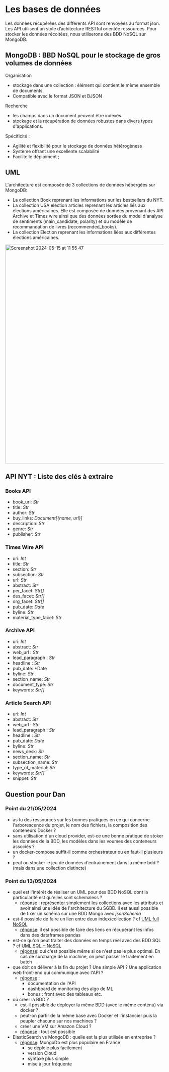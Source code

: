 # Les bases de données

Les données récupérées des différents API sont renvoyées au format json. Les API utilisent un style d’achitecture RESTful orientée ressources.
Pour stocker les données récoltées, nous utiliserons des BDD NoSQL sur MongoDB.


## MongoDB : BBD NoSQL pour le stockage de gros volumes de données

Organisation
* stockage dans une collection : élément qui contient le même ensemble de documents.
* Compatible avec le format JSON et BJSON

Recherche
* les champs dans un document peuvent être indexés
* stockage et la récupération de données robustes dans divers types d'applications.

Spécificité :
* Agilité et flexibilité pour le stockage de données hétérogèness
* Système offrant une excellente scalabilité
* Facilite le déploiment ;

## UML
L'architecture est composée de 3 collections de données hébergées sur MongoDB:
* La collection Book reprenant les informations sur les bestsellers du NYT.
* La collection USA election articles reprenant les articles liés aux élections américaines. Elle est composée de données provenant des API Archive et Times wire ainsi que des données sorties du model d'analyse de sentiments (main_candidate, polarity) et du modèle de recommandation de livres (recommended_books).
* La collection Election reprenant les informations liées aux différentes élections américaines.
  
<img width="693" alt="Screenshot 2024-05-15 at 11 55 47" src="https://github.com/Linenlp/nyt_news/assets/62116551/03305a21-c93d-4346-b196-faebf725820f">


## API NYT : Liste des clés à extraire
### Books API
* book_uri:	*Str*
* title:	*Str*
* author:	*Str*
* buy_links: *Document[{name, url}]*
* description:	*Str*
* genre:  *Str*
* publisher: *Str*

### Times Wire API
* uri:	*Int*
* title:	*Str*
* section: *Str*
* subsection: *Str*
* url: *Str*
* abstract:	*Str*
* per_facet:	*Str[]*
* des_facet:	*Str[]*
* org_facet:	*Str[]*
* pub_date: *Date*
* byline:	*Str*
* material_type_facet: *Str*

### Archive API
* uri:	*Int*
* abstract:	*Str*
* web_url : *Str*
* lead_paragraph : *Str*
* headline : *Str*
* pub_date: *Date
* byline:	*Str*
* section_name: *Str*
* document_type: *Str*
* keywords: *Str[]*

### Article Search API
* uri:	*Int*
* abstract:	*Str*
* web_url : *Str*
* lead_paragraph : *Str*
* headline : *Str*
* pub_date: *Date*
* byline:	*Str*
* news_desk: *Str*
* section_name: *Str*
* subsection_name: *Str*
* type_of_material: *Str*
* keywords: *Str[]*
* snippet: *Str*

## Question pour Dan
### Point du 21/05/2024
* as tu des ressources sur les bonnes pratiques en ce qui concerne l'arborescence du projet, le nom des fichiers, la composition des conteneurs Docker ?
* sans utilisation d'un cloud provider, est-ce une bonne pratique de stoker les données de la BDD, les modèles dans les voumes des conteneurs associés ?
* un docker-compose suffit-il comme orchestrateur ou en faut-il plusieurs ?
* peut on stocker le jeu de données d'entrainement dans la même bdd ? (mais dans une collection distincte)
  
### Point du 13/05/2024
* quel est l'intérêt de réaliser un UML pour des BDD NoSQL dont la particularité est qu'elles sont schemaless ?
    * <ins>réponse</ins> : représenter simplement les collections avec les attributs et avoir ainsi une idée de l'architecture du SGBD. Il est aussi possible de fixer un schéma sur une BDD Mongo avec *jsonSchema*
* est-il possible de faire un lien entre deux index/collection ? cf [UML full NoSQL](#V1)
    * <ins>réponse</ins>: il est possible de faire des liens en récupérant les infos dans des dataframes pandas
* est-ce qu'on peut traiter des données en temps réel avec des BDD SQL ? cf [UML SQL + NoSQL](#V2)
    * <ins>réponse</ins>: oui c'est possible même si ce n'est pas le plus optimal. En cas de surcharge de la machine, on peut passer le traitement en batch 
* que doit on délivrer à la fin du projet ? Une simple API ? Une application web front-end qui communique avec l'API ?
    * <ins>réponse</ins> :
        * documentation de l'API
        * dashboard de monitoring des algo de ML
        * bonus : front avec des tableaux etc. 
* où créer la BDD ?
    *  est-il possible de déployer la même BDD (avec le même contenu) via docker ?
    *  peut-on partir de la même base avec Docker et l'instancier puis la peupler chacune sur nos machines ?
    *  créer une VM sur Amazon Cloud ?
    *  <ins>réponse</ins> : tout est possible
* ElasticSearch vs MongoDB : quelle est la plus utilisée en entreprise ?
    * <ins>réponse</ins>: MongoDb est plus populaire en France
        * se déploie plus facilement
        * version Cloud
        * syntaxe plus simple
        * mise à jour fréquente       
